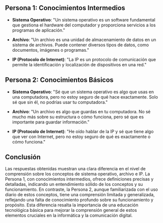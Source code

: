 ## Persona 1: Conocimientos Intermedios

- **Sistema Operativo**: "Un sistema operativo es un software fundamental que gestiona el hardware del computador y proporciona servicios a los programas de aplicación."

- **Archivo**: "Un archivo es una unidad de almacenamiento de datos en un sistema de archivos. Puede contener diversos tipos de datos, como documentos, imágenes o programas."

- **IP (Protocolo de Internet)**: "La IP es un protocolo de comunicación que permite la identificación y localización de dispositivos en una red."

## Persona 2: Conocimientos Básicos

- **Sistema Operativo**: "Sé que un sistema operativo es algo que usas en una computadora, pero no estoy seguro de qué hace exactamente. Solo sé que sin él, no podrías usar tu computadora."

- **Archivo**: "Un archivo es algo que guardas en tu computadora. No sé mucho más sobre su estructura o cómo funciona, pero sé que es importante para guardar información."

- **IP (Protocolo de Internet)**: "He oído hablar de la IP y sé que tiene algo que ver con Internet, pero no estoy seguro de qué es exactamente o cómo funciona."

## Conclusión

Las respuestas obtenidas muestran una clara diferencia en el nivel de comprensión sobre los conceptos de sistema operativo, archivo e IP. La Persona 1, con conocimientos intermedios, ofrece definiciones precisas y detalladas, indicando un entendimiento sólido de los conceptos y su funcionamiento. En contraste, la Persona 2, aunque familiarizada con el uso diario de estos conceptos, tiene una comprensión limitada y generalizada, reflejando una falta de conocimiento profundo sobre su funcionamiento y propósito. Esta diferencia resalta la importancia de una educación tecnológica básica para mejorar la comprensión general de estos elementos cruciales en la informática y la comunicación digital.
